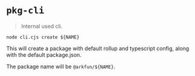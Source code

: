 # `pkg-cli`

> Internal used cli.

```shell
node cli.cjs create ${NAME}
```

This will create a package with default rollup and typescript config, along with the default package.json.

The package name will be `@arkfun/${NAME}`.
